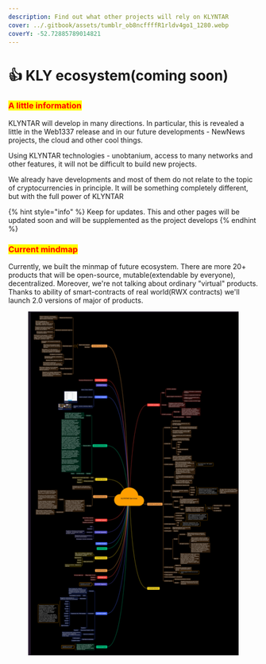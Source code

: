 ```yaml
---
description: Find out what other projects will rely on KLYNTAR
cover: ../.gitbook/assets/tumblr_ob8ncffffR1rldv4go1_1280.webp
coverY: -52.72885789014821
---
```


# 👍 KLY ecosystem(coming soon)

### <mark style="color:red;">**A little information**</mark>

KLYNTAR will develop in many directions. In particular, this is revealed a little in the Web1337 release and in our future developments - NewNews projects, the cloud and other cool things.&#x20;

Using KLYNTAR technologies - unobtanium, access to many networks and other features, it will not be difficult to build new projects.

We already have developments and most of them do not relate to the topic of cryptocurrencies in principle. It will be something completely different, but with the full power of KLYNTAR

{% hint style="info" %}
Keep for updates. This and other pages will be updated soon and will be supplemented as the project develops
{% endhint %}

### <mark style="color:red;">Current mindmap</mark>

Currently, we built the minmap of future ecosystem. There are more 20+ products that will be open-source, mutable(extendable by everyone), decentralized. Moreover, we're not talking about ordinary "virtual" products. Thanks to ability of smart-contracts of real world(RWX contracts) we'll launch 2.0 versions of major of products.

<figure><img src="../.gitbook/assets/image (1) (5).png" alt=""><figcaption></figcaption></figure>
